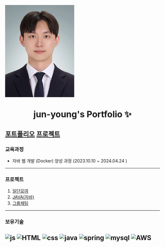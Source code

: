 
<img align="center" src="https://github.com/JunYoungKim-kjy/JunYoungKim-kjy/blob/main/img/3X4 Web2.jpg?raw=true" height="300" />
<h1 align="center">jun-young's Portfolio ✨</h1>

[포트폴리오](https://naver.com)
[프로젝트](https://naver.com)
---
### 교육과정
* 자바 웹 개발 (Docker) 양성 과정 (2023.10.10 ~ 2024.04.24 )

---
### 프로젝트
1. [일단모여]()
2. [JAVA(자바)]()
3. [그룹채팅]()

---

### 보유기술
![js](https://img.shields.io/badge/JavaScript-F7DF1E?style=for-the-badge&logo=JavaScript&logoColor=white)
![HTML](https://img.shields.io/badge/HTML-239120?style=for-the-badge&logo=html5&logoColor=white)
![css](https://img.shields.io/badge/CSS-239120?&style=for-the-badge&logo=css3&logoColor=white)
![java](https://img.shields.io/badge/Java-ED8B00?style=for-the-badge&logo=openjdk&logoColor=white)
![spring](https://img.shields.io/badge/Spring-6DB33F?style=for-the-badge&logo=spring&logoColor=white)
![mysql](https://img.shields.io/badge/MySQL-00000F?style=for-the-badge&logo=mysql&logoColor=white)
![AWS](https://img.shields.io/badge/AWS-%23FF9900.svg?style=for-the-badge&logo=amazon-aws&logoColor=white)
---

<!--
**JunYoungKim-kjy/JunYoungKim-kjy** is a ✨ _special_ ✨ repository because its `README.md` (this file) appears on your GitHub profile.

Here are some ideas to get you started:

- 🔭 I’m currently working on ...
- 🌱 I’m currently learning ...
- 👯 I’m looking to collaborate on ...
- 🤔 I’m looking for help with ...
- 💬 Ask me about ...
- 📫 How to reach me: ...
- 😄 Pronouns: ...
- ⚡ Fun fact: ...
-->
